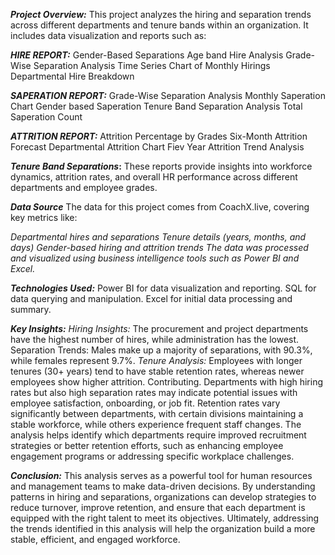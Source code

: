 **_Project Overview:_**
This project analyzes the hiring and separation trends across different departments and tenure bands within an organization.
It includes data visualization and reports such as:

**_HIRE REPORT:_**
Gender-Based Separations
Age band Hire Analysis
Grade-Wise Separation Analysis
Time Series Chart of Monthly Hirings
Departmental Hire Breakdown

**_SAPERATION REPORT:_**
Grade-Wise Separation Analysis
Monthly Saperation Chart
Gender based Saperation
Tenure Band Separation Analysis
Total Saperation Count

**_ATTRITION REPORT:_**
Attrition Percentage by Grades
Six-Month Attrition Forecast
Departmental Attrition Chart
Fiev Year Attrition Trend Analysis

**_Tenure Band Separations_:**
These reports provide insights into workforce dynamics, attrition rates, and overall HR performance across different departments and employee grades.

**_Data Source_**
The data for this project comes from CoachX.live, covering key metrics like:

_Departmental hires and separations
Tenure details (years, months, and days)
Gender-based hiring and attrition trends
The data was processed and visualized using business intelligence tools such as Power BI and Excel._

**_Technologies Used:_**
Power BI for data visualization and reporting.
SQL for data querying and manipulation.
Excel for initial data processing and summary.



**_Key Insights:_**
_Hiring Insights:_ The procurement and project departments have the highest number of hires, while administration has the lowest.
Separation Trends: Males make up a majority of separations, with 90.3%, while females represent 9.7%.
_Tenure Analysis:_ Employees with longer tenures (30+ years) tend to have stable retention rates, whereas newer employees show higher attrition.
Contributing.
Departments with high hiring rates but also high separation rates may indicate potential issues with employee satisfaction, onboarding, or job fit.
Retention rates vary significantly between departments, with certain divisions maintaining a stable workforce, while others experience frequent staff changes.
The analysis helps identify which departments require improved recruitment strategies or better retention efforts, such as enhancing employee engagement programs or addressing specific workplace challenges.


**_Conclusion:_**
This analysis serves as a powerful tool for human resources and management teams to make data-driven decisions. By understanding patterns in hiring and separations, organizations can develop strategies to reduce turnover, improve retention, and ensure that each department is equipped with the right talent to meet its objectives. Ultimately, addressing the trends identified in this analysis will help the organization build a more stable, efficient, and engaged workforce.
